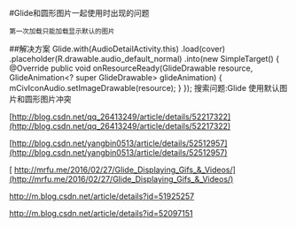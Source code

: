 #Glide和圆形图片一起使用时出现的问题

	第一次加载只能加载显示默认的图片

##解决方案
	Glide.with(AudioDetailActivity.this)
                .load(cover)
                .placeholder(R.drawable.audio_default_normal)
                .into(new SimpleTarget<GlideDrawable>() {
                    @Override
                    public void onResourceReady(GlideDrawable resource,
                                                GlideAnimation<? super GlideDrawable> glideAnimation) {
                        mCivIconAudio.setImageDrawable(resource);
                    }
                });
搜索问题:Glide 使用默认图片和圆形图片冲突



[http://blog.csdn.net/qq_26413249/article/details/52217322](http://blog.csdn.net/qq_26413249/article/details/52217322)

[http://blog.csdn.net/yangbin0513/article/details/52512957](http://blog.csdn.net/yangbin0513/article/details/52512957)

[
http://mrfu.me/2016/02/27/Glide_Displaying_Gifs_&_Videos/](http://mrfu.me/2016/02/27/Glide_Displaying_Gifs_&_Videos/)

http://m.blog.csdn.net/article/details?id=51925257

http://m.blog.csdn.net/article/details?id=52097151
